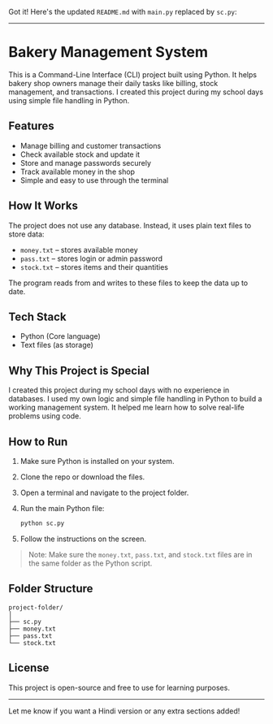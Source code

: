 Got it! Here's the updated `README.md` with `main.py` replaced by `sc.py`:

---

# Bakery Management System

This is a Command-Line Interface (CLI) project built using Python. It helps bakery shop owners manage their daily tasks like billing, stock management, and transactions. I created this project during my school days using simple file handling in Python.

## Features

* Manage billing and customer transactions
* Check available stock and update it
* Store and manage passwords securely
* Track available money in the shop
* Simple and easy to use through the terminal

## How It Works

The project does not use any database. Instead, it uses plain text files to store data:

* `money.txt` – stores available money
* `pass.txt` – stores login or admin password
* `stock.txt` – stores items and their quantities

The program reads from and writes to these files to keep the data up to date.

## Tech Stack

* Python (Core language)
* Text files (as storage)

## Why This Project is Special

I created this project during my school days with no experience in databases. I used my own logic and simple file handling in Python to build a working management system. It helped me learn how to solve real-life problems using code.

## How to Run

1. Make sure Python is installed on your system.
2. Clone the repo or download the files.
3. Open a terminal and navigate to the project folder.
4. Run the main Python file:

   ```bash
   python sc.py
   ```
5. Follow the instructions on the screen.

> Note: Make sure the `money.txt`, `pass.txt`, and `stock.txt` files are in the same folder as the Python script.

## Folder Structure

```
project-folder/
│
├── sc.py
├── money.txt
├── pass.txt
└── stock.txt
```

## License

This project is open-source and free to use for learning purposes.

---

Let me know if you want a Hindi version or any extra sections added!
